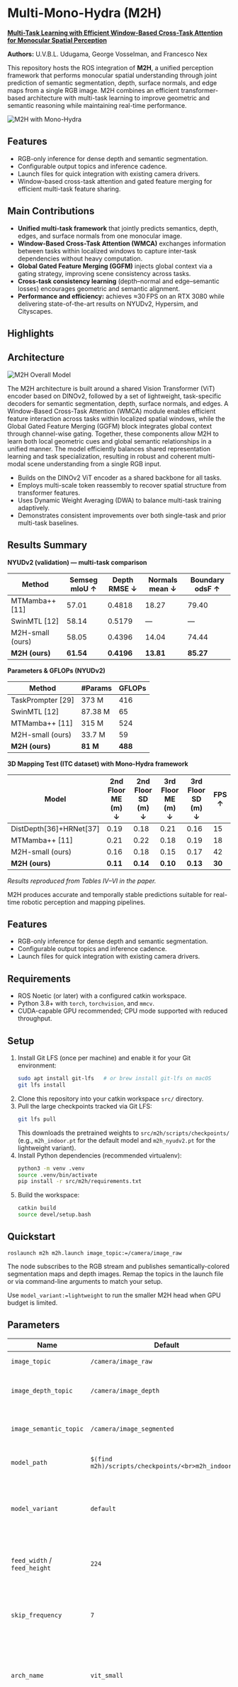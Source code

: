 # Multi-Mono-Hydra (M2H)

**[Multi-Task Learning with Efficient Window-Based Cross-Task Attention for Monocular Spatial Perception](https://arxiv.org/pdf/2510.17363)**  

**Authors:** U.V.B.L. Udugama, George Vosselman, and Francesco Nex

This repository hosts the ROS integration of **M2H**, a unified perception framework that performs monocular spatial understanding through joint prediction of semantic segmentation, depth, surface normals, and edge maps from a single RGB image. M2H combines an efficient transformer-based architecture with multi-task learning to improve geometric and semantic reasoning while maintaining real-time performance.

![M2H with Mono-Hydra](images/Slide1.jpg)

## Features
- RGB-only inference for dense depth and semantic segmentation.
- Configurable output topics and inference cadence.
- Launch files for quick integration with existing camera drivers.
- Window-based cross-task attention and gated feature merging for efficient multi-task feature sharing.

## Main Contributions
- **Unified multi-task framework** that jointly predicts semantics, depth, edges, and surface normals from one monocular image.
- **Window-Based Cross-Task Attention (WMCA)** exchanges information between tasks within localized windows to capture inter-task dependencies without heavy computation.
- **Global Gated Feature Merging (GGFM)** injects global context via a gating strategy, improving scene consistency across tasks.
- **Cross-task consistency learning** (depth–normal and edge–semantic losses) encourages geometric and semantic alignment.
- **Performance and efficiency:** achieves ≈30 FPS on an RTX 3080 while delivering state-of-the-art results on NYUDv2, Hypersim, and Cityscapes.

## Highlights
## Architecture
![M2H Overall Model](images/M2H.png)

The M2H architecture is built around a shared Vision Transformer (ViT) encoder based on DINOv2, followed by a set of lightweight, task-specific decoders for semantic segmentation, depth, surface normals, and edges. A Window-Based Cross-Task Attention (WMCA) module enables efficient feature interaction across tasks within localized spatial windows, while the Global Gated Feature Merging (GGFM) block integrates global context through channel-wise gating. Together, these components allow M2H to learn both local geometric cues and global semantic relationships in a unified manner. The model efficiently balances shared representation learning and task specialization, resulting in robust and coherent multi-modal scene understanding from a single RGB input.

- Builds on the DINOv2 ViT encoder as a shared backbone for all tasks.
- Employs multi-scale token reassembly to recover spatial structure from transformer features.
- Uses Dynamic Weight Averaging (DWA) to balance multi-task training adaptively.
- Demonstrates consistent improvements over both single-task and prior multi-task baselines.

## Results Summary
**NYUDv2 (validation) — multi-task comparison**

| Method | Semseg mIoU ↑ | Depth RMSE ↓ | Normals mean ↓ | Boundary odsF ↑ |
| --- | --- | --- | --- | --- |
| MTMamba++ [11] | 57.01 | 0.4818 | 18.27 | 79.40 |
| SwinMTL [12] | 58.14 | 0.5179 | — | — |
| M2H-small (ours) | 58.05 | 0.4396 | 14.04 | 74.44 |
| **M2H (ours)** | **61.54** | **0.4196** | **13.81** | **85.27** |

**Parameters & GFLOPs (NYUDv2)**

| Method | #Params | GFLOPs |
| --- | --- | --- |
| TaskPrompter [29] | 373 M | 416 |
| SwinMTL [12] | 87.38 M | 65 |
| MTMamba++ [11] | 315 M | 524 |
| M2H-small (ours) | 33.7 M | 59 |
| **M2H (ours)** | **81 M** | **488** |

**3D Mapping Test (ITC dataset) with Mono-Hydra framework**

| Model | 2nd Floor ME (m) ↓ | 2nd Floor SD (m) ↓ | 3rd Floor ME (m) ↓ | 3rd Floor SD (m) ↓ | FPS ↑ |
| --- | --- | --- | --- | --- | --- |
| DistDepth[36]+HRNet[37] | 0.19 | 0.18 | 0.21 | 0.16 | 15 |
| MTMamba++ [11] | 0.21 | 0.22 | 0.18 | 0.19 | 18 |
| M2H-small (ours) | 0.16 | 0.18 | 0.15 | 0.17 | 42 |
| **M2H (ours)** | **0.11** | **0.14** | **0.10** | **0.13** | **30** |


_Results reproduced from Tables IV–VI in the paper._

M2H produces accurate and temporally stable predictions suitable for real-time robotic perception and mapping pipelines.

## Features
- RGB-only inference for dense depth and semantic segmentation.
- Configurable output topics and inference cadence.
- Launch files for quick integration with existing camera drivers.

## Requirements
- ROS Noetic (or later) with a configured catkin workspace.
- Python 3.8+ with `torch`, `torchvision`, and `mmcv`.
- CUDA-capable GPU recommended; CPU mode supported with reduced throughput.

## Setup
1. Install Git LFS (once per machine) and enable it for your Git environment:
   ```bash
   sudo apt install git-lfs   # or brew install git-lfs on macOS
   git lfs install
   ```
2. Clone this repository into your catkin workspace `src/` directory.
3. Pull the large checkpoints tracked via Git LFS:
   ```bash
   git lfs pull
   ```
   This downloads the pretrained weights to `src/m2h/scripts/checkpoints/` (e.g., `m2h_indoor.pt` for the default model and `m2h_nyudv2.pt` for the lightweight variant).
4. Install Python dependencies (recommended virtualenv):
   ```bash
   python3 -m venv .venv
   source .venv/bin/activate
   pip install -r src/m2h/requirements.txt
   ```
5. Build the workspace:
   ```bash
   catkin build
   source devel/setup.bash
   ```

## Quickstart
```
roslaunch m2h m2h.launch image_topic:=/camera/image_raw
```

The node subscribes to the RGB stream and publishes semantically-colored segmentation maps and depth images. Remap the topics in the launch file or via command-line arguments to match your setup.

Use `model_variant:=lightweight` to run the smaller M2H head when GPU budget is limited.

## Parameters
| Name | Default | Description |
| --- | --- | --- |
| `image_topic` | `/camera/image_raw` | Source RGB topic. |
| `image_depth_topic` | `/camera/image_depth` | Depth prediction output topic. |
| `image_semantic_topic` | `/camera/image_segmented` | Semantic prediction output topic. |
| `model_path` | `$(find m2h)/scripts/checkpoints/<br>m2h_indoor.pt` | Path to the checkpoint weights. |
| `model_variant` | `default` | Selects the model head (`default` full capacity, `lightweight` M2H-small). |
| `feed_width` / `feed_height` | `224` | Network input resolution prior to inference. |
| `skip_frequency` | `7` | Process every `n`th frame (set to `1` to use every frame). |
| `arch_name` | `vit_small` | DINOv2 backbone variant (`vit_small`, `vit_base`, `vit_large`, `vit_giant2`). |
| `num_classes` | `41` | Semantic classes expected by the head; aligns with the YAML mapping. |
| `min_depth` / `max_depth` | `0.001` / `10.0` | Depth head output bounds. |

## Repository Layout
- `launch/`: ROS launch files.
- `scripts/`: Runtime nodes and compatibility shims for legacy imports.
- `src/m2h_core/`: Core Python package (backbone loader, modular heads, model builders).
- `scripts/tools/`: Optional helper utilities for plane fitting, point cloud export, and debugging.
- `config/`: YAML configuration for fusion, camera, and label mappings.
- `data/`: Color maps and small auxiliary resources.

## Roadmap
- Add automated weight download tooling.
- Provide example bag / RViz configuration.
- Document CPU-only deployment tips.


## Citation
If you use this repository or the M2H model in your research, please cite:

```bibtex
@misc{udugama2025m2hmultitasklearningefficient,
      title={M2H: Multi-Task Learning with Efficient Window-Based Cross-Task Attention for Monocular Spatial Perception}, 
      author={U. V. B. L Udugama and George Vosselman and Francesco Nex},
      year={2025},
      eprint={2510.17363},
      archivePrefix={arXiv},
      primaryClass={cs.CV},
      url={https://arxiv.org/abs/2510.17363}, 
}
```

